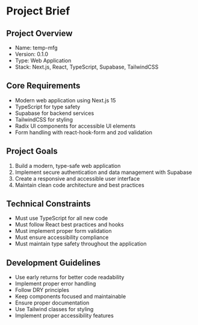 # Project Brief

## Project Overview
- Name: temp-mfg
- Version: 0.1.0
- Type: Web Application
- Stack: Next.js, React, TypeScript, Supabase, TailwindCSS

## Core Requirements
- Modern web application using Next.js 15
- TypeScript for type safety
- Supabase for backend services
- TailwindCSS for styling
- Radix UI components for accessible UI elements
- Form handling with react-hook-form and zod validation

## Project Goals
1. Build a modern, type-safe web application
2. Implement secure authentication and data management with Supabase
3. Create a responsive and accessible user interface
4. Maintain clean code architecture and best practices

## Technical Constraints
- Must use TypeScript for all new code
- Must follow React best practices and hooks
- Must implement proper form validation
- Must ensure accessibility compliance
- Must maintain type safety throughout the application

## Development Guidelines
- Use early returns for better code readability
- Implement proper error handling
- Follow DRY principles
- Keep components focused and maintainable
- Ensure proper documentation
- Use Tailwind classes for styling
- Implement proper accessibility features 